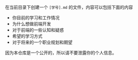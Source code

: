 在当前目录下创建一个 `[学号].md` 的文件，内容可以包括下面的内容


- 你目前的学习和工作情况
- 为什么想做前端开发
- 对于前端的一些认知和疑惑
- 希望的学习方式
- 对于将来的一个职业规划和期望

因为本仓库是一个公开的，所以请不要泄露你的个人信息。
